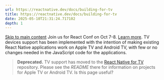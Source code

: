 ```yaml
---
url: https://reactnative.dev/docs/building-for-tv
title: https://reactnative.dev/docs/building-for-tv
date: 2025-05-10T21:31:24.717102
depth: 1
---
```


[Skip to main content](https://reactnative.dev/docs/building-for-tv#__docusaurus_skipToContent_fallback)
Join us for React Conf on Oct 7-8. [Learn more](https://conf.react.dev).
TV devices support has been implemented with the intention of making existing React Native applications work on Apple TV and Android TV, with few or no changes needed in the JavaScript code for the applications.
> **Deprecated.** TV support has moved to the [React Native for TV](https://github.com/react-native-tvos/react-native-tvos#readme) repository. Please see the _README_ there for information on projects for Apple TV or Android TV.
Is this page useful?


